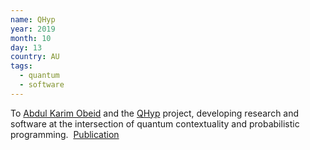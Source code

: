 ```yaml
---
name: QHyp
year: 2019
month: 10
day: 13
country: AU
tags:
  - quantum
  - software
---
```

To [Abdul Karim Obeid](https://www.linkedin.com/in/abdulko/) and the [QHyp](https://qhyp.info/) project, developing research and software at the intersection of quantum contextuality and probabilistic programming.  [Publication](https://journals.plos.org/plosone/article?id=10.1371/journal.pone.0208555)
